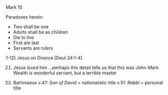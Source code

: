 Mark 10


Paradoxes herein:
- Two shall be one
- Adults shall be as children
- Die to live
- First are last
- Servants are rulers


1-12) Jesus on Divorce
	[Deut 24:1-4]


21) Jesus _loved him_
...perhaps this detail tells us that this was John-Mark
	Wealth is wonderful servant, but a terrible master


46) Bartimaeus
	v.47: _Son of David_ = nationalistic title
	v.51: _Rabbi_ = personal title
